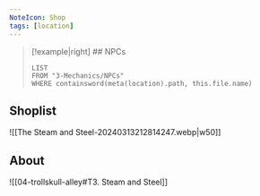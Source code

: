 ```yaml
---
NoteIcon: Shop
tags: [location]
---
```


> [!example|right]  ## NPCs
> ```dataview
> LIST
> FROM "3-Mechanics/NPCs"
> WHERE containsword(meta(location).path, this.file.name)
> ```

## Shoplist 
![[The Steam and Steel-20240313212814247.webp|w50]]

## About
![[04-trollskull-alley#T3. Steam and Steel]]